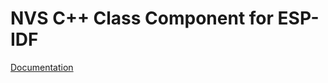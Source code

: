 # NVS C++ Class Component for ESP-IDF

[Documentation](https://plasmapper.github.io/esp-cpp/components/nvs/docs)
